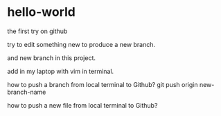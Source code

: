 # hello-world
the first try on github

try to edit something new to produce a new branch.

and new branch in this project.

add in my laptop with vim in terminal.

how to push a branch from local terminal to Github?
git push origin new-branch-name

how to push a new file from local terminal to Github?

